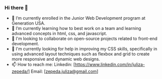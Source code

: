 ### Hi there 👋

<!--
**Julizajz/Julizajz** is a ✨ _special_ ✨ repository because its `README.md` (this file) appears on your GitHub profile.

Here are some ideas to get you started:

- 🔭 I’m currently a student in a Junior Web Development bootcampt
- 🌱 I’m currently learning ...
- 👯 I’m looking to collaborate on ...
- 🤔 I’m looking for help with ...
- 💬 Ask me about ...
- 📫 How to reach me: ...
- 😄 Pronouns: ...
- ⚡ Fun fact: ...
-->
- 🔭 I’m currently enrolled in the Junior Web Development program at Generation USA.
- 🌱 I’m currently learning how to best work on a team and learning advanced concepts in html, css, and javascript. 
- 👯 I'm looking to collaborate on open-source projects related to front-end development. 
- 🤔 I'm currently looking for help in improving my CSS skills, specifically in using advanced layout techniques such as flexbox and grid to create more responsive and         dynamic web designs. 
- 📫 How to reach me: Linkedin: [https://www.linkedin.com/in/juliza-zepeda/] Email: [zepeda.juliza@gmail.com]
